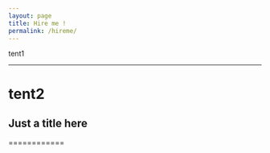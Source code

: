 ```yaml
---
layout: page
title: Hire me !
permalink: /hireme/
---
```


tent1
___

tent2
============

## Just a title here
============
